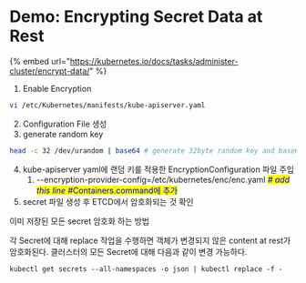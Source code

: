 # Demo: Encrypting Secret Data at Rest

{% embed url="https://kubernetes.io/docs/tasks/administer-cluster/encrypt-data/" %}

1. Enable Encryption

```bash
vi /etc/Kubernetes/manifests/kube-apiserver.yaml
```

2. Configuration File 생성
3. generate random key

```bash
head -c 32 /dev/urandom | base64 # generate 32byte random key and base64 encode it
```

4. kube-apiserver yaml에 랜덤 키를 적용한 EncryptionConfiguration 파일 주입
   1. \--encryption-provider-config=/etc/kubernetes/enc/enc.yaml  _<mark style="color:blue;"># add this line #</mark>_<mark style="color:blue;">Containers.command에 추가</mark>
5. secret 파일 생성 후 ETCD에서 암호화되는 것 확인





이미 저장된 모든 secret 암호화 하는 방법

각 Secret에 대해 replace 작업을 수행하면 객체가 변경되지 않은 content at rest가 암호화된다. 클러스터의 모든 Secret에 대해 다음과 같이 변경 가능하다.

```
kubectl get secrets --all-namespaces -o json | kubectl replace -f -
```
